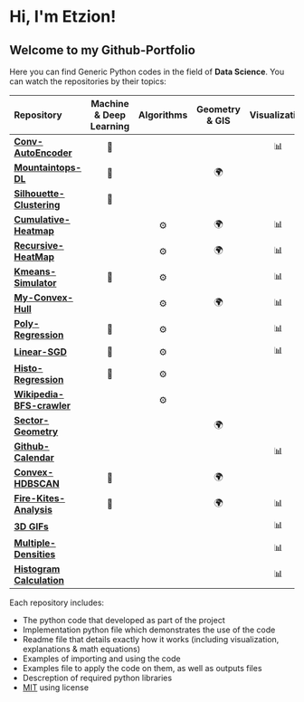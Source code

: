 # Hi, I'm Etzion!
## Welcome to my Github-Portfolio

Here you can find Generic Python codes in the field of **Data Science**. You can watch the repositories by their topics:

| Repository | Machine & Deep Learning | Algorithms | Geometry & GIS | Visualization | Projects |
| :--------- | :---------------------: | :--------: | :------------: | :-----------: | :------: |
| [**Conv-AutoEncoder**](https://github.com/EtzionR/My-TF-AutoEncoder) | :crystal_ball: |  |  | :bar_chart: | :rocket: |
| [**Mountaintops-DL**](https://github.com/EtzionR/Finding-Mountaintops-using-DL) | :crystal_ball: |  | :earth_africa: |  | :rocket: |
| [**Silhouette-Clustering**](https://github.com/EtzionR/Clustering-by-Silhouette) | :crystal_ball: |  |  |  |  |
| [**Cumulative-Heatmap**](https://github.com/EtzionR/Cumulative-Heatmap-Calculation) |  | :gear: | :earth_africa: | :bar_chart: |  |
| [**Recursive-HeatMap**](https://github.com/EtzionR/Recursive-HeatMap-Calculation) |  | :gear: | :earth_africa: | :bar_chart: |  |
| [**Kmeans-Simulator**](https://github.com/EtzionR/Kmeans-Simulator) | :crystal_ball: | :gear: |  | :bar_chart: |  |
| [**My-Convex-Hull**](https://github.com/EtzionR/My-Convex-Hull) |  | :gear: | :earth_africa: | :bar_chart: |  |
| [**Poly-Regression**](https://github.com/EtzionR/Polynomial-Regression-Optimizer) | :crystal_ball: | :gear: |  | :bar_chart: |  |
| [**Linear-SGD**](https://github.com/EtzionR/Linear-SGD) | :crystal_ball: | :gear: |  | :bar_chart: |  |
| [**Histo-Regression**](https://github.com/EtzionR/Histo-Regression) | :crystal_ball: | :gear: |  |  |  |
| [**Wikipedia-BFS-crawler**](https://github.com/EtzionR/create-Wikipedia-pages-network-using-BFS-crawler) |  | :gear: |  |  | :rocket: |
| [**Sector-Geometry**](https://github.com/EtzionR/create-sector-shape-KML-file) |  |  | :earth_africa: |  |  |
| [**Github-Calendar**](https://github.com/EtzionR/Github-Commits-Crawling) | | | | :bar_chart: |:rocket:|
| [**Convex-HDBSCAN**](https://github.com/EtzionR/generate-Convex-Hull-SHP-from-HDBSCAN-clustering-probabilities) | :crystal_ball: |  | :earth_africa: |  |  |
| [**Fire-Kites-Analysis**](https://github.com/EtzionR/fire-kite-analysis) | :crystal_ball: |  | :earth_africa: | :bar_chart: | :rocket: |
| [**3D GIFs**](https://github.com/EtzionR/create-3d-graph-gif) |  |  |  | :bar_chart: |  |
| [**Multiple-Densities**](https://github.com/EtzionR/create-multi-smooth-density-plot) |  |  |  | :bar_chart: |  |
| [**Histogram Calculation**](https://github.com/EtzionR/Histogram-Dictionary) |  |  |  | :bar_chart: |  |

Each repository includes:
- The python code that developed as part of the project
- Implementation python file which demonstrates the use of the code
- Readme file that details exactly how it works (including visualization, explanations & math equations)
- Examples of importing and using the code
- Examples file to apply the code on them, as well as outputs files
- Descreption of required python libraries
- [MIT](https://en.wikipedia.org/wiki/MIT_License) using license
